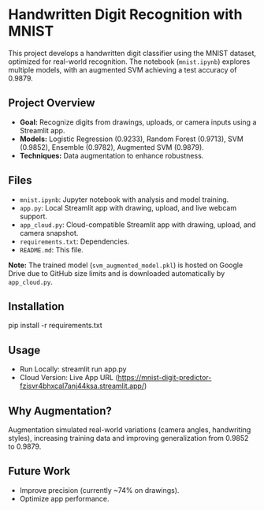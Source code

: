 # Handwritten Digit Recognition with MNIST

This project develops a handwritten digit classifier using the MNIST dataset, optimized for real-world recognition. The notebook (`mnist.ipynb`) explores multiple models, with an augmented SVM achieving a test accuracy of 0.9879.

## Project Overview
- **Goal:** Recognize digits from drawings, uploads, or camera inputs using a Streamlit app.
- **Models:** Logistic Regression (0.9233), Random Forest (0.9713), SVM (0.9852), Ensemble (0.9782), Augmented SVM (0.9879).
- **Techniques:** Data augmentation to enhance robustness.

## Files
- `mnist.ipynb`: Jupyter notebook with analysis and model training.
- `app.py`: Local Streamlit app with drawing, upload, and live webcam support.
- `app_cloud.py`: Cloud-compatible Streamlit app with drawing, upload, and camera snapshot.
- `requirements.txt`: Dependencies.
- `README.md`: This file.

**Note:** The trained model (`svm_augmented_model.pkl`) is hosted on Google Drive due to GitHub size limits and is downloaded automatically by `app_cloud.py`.

## Installation

pip install -r requirements.txt

## Usage
- Run Locally: streamlit run app.py
- Cloud Version: Live App URL (https://mnist-digit-predictor-fzisvr4bhxcal7anj44ksa.streamlit.app/)

## Why Augmentation?
Augmentation simulated real-world variations (camera angles, handwriting styles), increasing training data and improving generalization from 0.9852 to 0.9879.

## Future Work
- Improve precision (currently ~74% on drawings).
- Optimize app performance.


